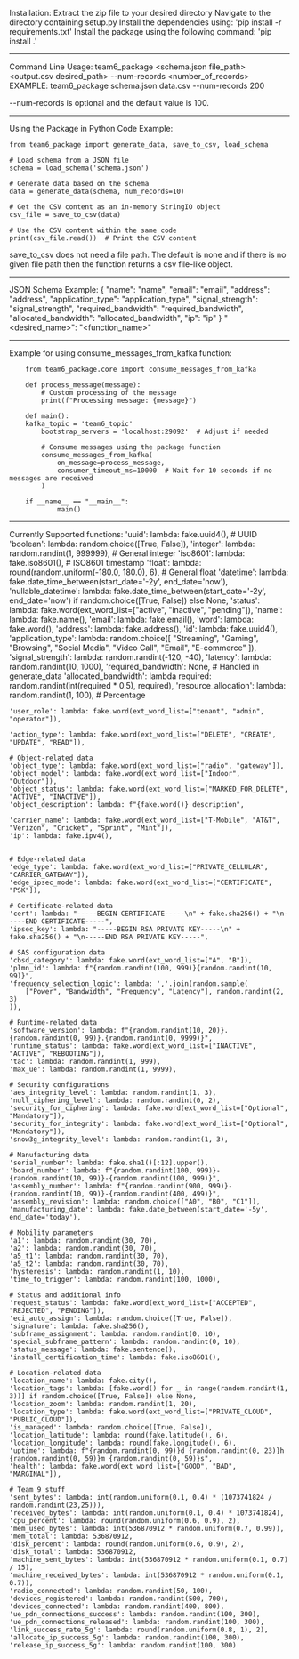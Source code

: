 Installation:
Extract the zip file to your desired directory
Navigate to the directory containing setup.py
Install the dependencies using: 'pip install -r requirements.txt'
Install the package using the following command: 'pip install .'

_________________________________________________________________________________________________________________

Command Line Usage:
team6_package <schema.json file_path> <output.csv desired_path> --num-records <number_of_records>
EXAMPLE: team6_package schema.json data.csv --num-records 200

--num-records is optional and the default value is 100.

_________________________________________________________________________________________________________________

Using the Package in Python Code
Example:

	from team6_package import generate_data, save_to_csv, load_schema

	# Load schema from a JSON file
	schema = load_schema('schema.json')

	# Generate data based on the schema
	data = generate_data(schema, num_records=10)

	# Get the CSV content as an in-memory StringIO object
	csv_file = save_to_csv(data)
	
	# Use the CSV content within the same code
	print(csv_file.read())  # Print the CSV content

save_to_csv does not need a file path. The default is none and if there is no given file path then the function returns a csv file-like object.

_________________________________________________________________________________________________________________

JSON Schema Example:
{
  "name": "name",
  "email": "email",
  "address": "address",
  "application_type": "application_type",
  "signal_strength": "signal_strength",
  "required_bandwidth": "required_bandwidth",
  "allocated_bandwidth": "allocated_bandwidth",
  "ip": "ip"
}
"<desired_name>": "<function_name>"

_________________________________________________________________________________________________________________

Example for using consume_messages_from_kafka function:

		from team6_package.core import consume_messages_from_kafka

		def process_message(message):
    		# Custom processing of the message
    		print(f"Processing message: {message}")

		def main():
   		kafka_topic = 'team6_topic'
    		bootstrap_servers = 'localhost:29092'  # Adjust if needed

    		# Consume messages using the package function
    		consume_messages_from_kafka(
        		on_message=process_message,
        		consumer_timeout_ms=10000  # Wait for 10 seconds if no messages are received
    		)

		if __name__ == "__main__":
    		    main()
 
_________________________________________________________________________________________________________________

Currently Supported functions:
    'uuid': lambda: fake.uuid4(),  # UUID
    'boolean': lambda: random.choice([True, False]),
    'integer': lambda: random.randint(1, 999999),  # General integer
    'iso8601': lambda: fake.iso8601(),  # ISO8601 timestamp
    'float': lambda: round(random.uniform(-180.0, 180.0), 6),  # General float
    'datetime': lambda: fake.date_time_between(start_date='-2y', end_date='now'),
    'nullable_datetime': lambda: fake.date_time_between(start_date='-2y', end_date='now') if random.choice([True, False]) else None,
    'status': lambda: fake.word(ext_word_list=["active", "inactive", "pending"]),
    'name': lambda: fake.name(),
    'email': lambda: fake.email(),
    'word': lambda: fake.word(),
    'address': lambda: fake.address(),
    'id': lambda: fake.uuid4(),
    'application_type': lambda: random.choice([
        "Streaming", "Gaming", "Browsing",
        "Social Media", "Video Call",
        "Email", "E-commerce"
    ]),
    'signal_strength': lambda: random.randint(-120, -40),
    'latency': lambda: random.randint(10, 1000),
    'required_bandwidth': None,  # Handled in generate_data
    'allocated_bandwidth': lambda required: random.randint(int(required * 0.5), required),
    'resource_allocation': lambda: random.randint(1, 100),  # Percentage

    'user_role': lambda: fake.word(ext_word_list=["tenant", "admin", "operator"]),

    'action_type': lambda: fake.word(ext_word_list=["DELETE", "CREATE", "UPDATE", "READ"]),

    # Object-related data
    'object_type': lambda: fake.word(ext_word_list=["radio", "gateway"]),
    'object_model': lambda: fake.word(ext_word_list=["Indoor", "Outdoor"]),
    'object_status': lambda: fake.word(ext_word_list=["MARKED_FOR_DELETE", "ACTIVE", "INACTIVE"]),
    'object_description': lambda: f"{fake.word()} description",

    'carrier_name': lambda: fake.word(ext_word_list=["T-Mobile", "AT&T", "Verizon", "Cricket", "Sprint", "Mint"]),
    'ip': lambda: fake.ipv4(),


    # Edge-related data
    'edge_type': lambda: fake.word(ext_word_list=["PRIVATE_CELLULAR", "CARRIER_GATEWAY"]),
    'edge_ipsec_mode': lambda: fake.word(ext_word_list=["CERTIFICATE", "PSK"]),

    # Certificate-related data
    'cert': lambda: "-----BEGIN CERTIFICATE-----\n" + fake.sha256() + "\n-----END CERTIFICATE-----",
    'ipsec_key': lambda: "-----BEGIN RSA PRIVATE KEY-----\n" + fake.sha256() + "\n-----END RSA PRIVATE KEY-----",

    # SAS configuration data
    'cbsd_category': lambda: fake.word(ext_word_list=["A", "B"]),
    'plmn_id': lambda: f"{random.randint(100, 999)}{random.randint(10, 99)}",
    'frequency_selection_logic': lambda: ','.join(random.sample(
        ["Power", "Bandwidth", "Frequency", "Latency"], random.randint(2, 3)
    )),

    # Runtime-related data
    'software_version': lambda: f"{random.randint(10, 20)}.{random.randint(0, 99)}.{random.randint(0, 9999)}",
    'runtime_status': lambda: fake.word(ext_word_list=["INACTIVE", "ACTIVE", "REBOOTING"]),
    'tac': lambda: random.randint(1, 999),
    'max_ue': lambda: random.randint(1, 9999),

    # Security configurations
    'aes_integrity_level': lambda: random.randint(1, 3),
    'null_ciphering_level': lambda: random.randint(0, 2),
    'security_for_ciphering': lambda: fake.word(ext_word_list=["Optional", "Mandatory"]),
    'security_for_integrity': lambda: fake.word(ext_word_list=["Optional", "Mandatory"]),
    'snow3g_integrity_level': lambda: random.randint(1, 3),

    # Manufacturing data
    'serial_number': lambda: fake.sha1()[:12].upper(),
    'board_number': lambda: f"{random.randint(100, 999)}-{random.randint(10, 99)}-{random.randint(100, 999)}",
    'assembly_number': lambda: f"{random.randint(900, 999)}-{random.randint(10, 99)}-{random.randint(400, 499)}",
    'assembly_revision': lambda: random.choice(["A0", "B0", "C1"]),
    'manufacturing_date': lambda: fake.date_between(start_date='-5y', end_date='today'),  

    # Mobility parameters
    'a1': lambda: random.randint(30, 70),
    'a2': lambda: random.randint(30, 70),
    'a5_t1': lambda: random.randint(30, 70),
    'a5_t2': lambda: random.randint(30, 70),
    'hysteresis': lambda: random.randint(1, 10),
    'time_to_trigger': lambda: random.randint(100, 1000),
  
    # Status and additional info
    'request_status': lambda: fake.word(ext_word_list=["ACCEPTED", "REJECTED", "PENDING"]),
    'eci_auto_assign': lambda: random.choice([True, False]),
    'signature': lambda: fake.sha256(),
    'subframe_assignment': lambda: random.randint(0, 10),
    'special_subframe_pattern': lambda: random.randint(0, 10),
    'status_message': lambda: fake.sentence(),
    'install_certification_time': lambda: fake.iso8601(),

    # Location-related data
    'location_name': lambda: fake.city(),
    'location_tags': lambda: [fake.word() for _ in range(random.randint(1, 3))] if random.choice([True, False]) else None,
    'location_zoom': lambda: random.randint(1, 20),
    'location_type': lambda: fake.word(ext_word_list=["PRIVATE_CLOUD", "PUBLIC_CLOUD"]),
    'is_managed': lambda: random.choice([True, False]),
    'location_latitude': lambda: round(fake.latitude(), 6),
    'location_longitude': lambda: round(fake.longitude(), 6),
    'uptime': lambda: f"{random.randint(0, 99)}d {random.randint(0, 23)}h {random.randint(0, 59)}m {random.randint(0, 59)}s",
    'health': lambda: fake.word(ext_word_list=["GOOD", "BAD", "MARGINAL"]),

    # Team 9 stuff
    'sent_bytes': lambda: int(random.uniform(0.1, 0.4) * (1073741824 / random.randint(23,25))),
    'received_bytes': lambda: int(random.uniform(0.1, 0.4) * 1073741824),
    'cpu_percent': lambda: round(random.uniform(0.6, 0.9), 2),
    'mem_used_bytes': lambda: int(536870912 * random.uniform(0.7, 0.99)),
    'mem_total': lambda: 536870912,
    'disk_percent': lambda: round(random.uniform(0.6, 0.9), 2),
    'disk_total': lambda: 536870912,
    'machine_sent_bytes': lambda: int(536870912 * random.uniform(0.1, 0.7) / 15),
    'machine_received_bytes': lambda: int(536870912 * random.uniform(0.1, 0.7)),
    'radio_connected': lambda: random.randint(50, 100),
    'devices_registered': lambda: random.randint(500, 700),
    'devices_connected': lambda: random.randint(400, 800),
    'ue_pdn_connections_success': lambda: random.randint(100, 300),
    'ue_pdn_connections_released': lambda: random.randint(100, 300),
    'link_success_rate_5g': lambda: round(random.uniform(0.8, 1), 2),
    'allocate_ip_success_5g': lambda: random.randint(100, 300),
    'release_ip_success_5g': lambda: random.randint(100, 300)
